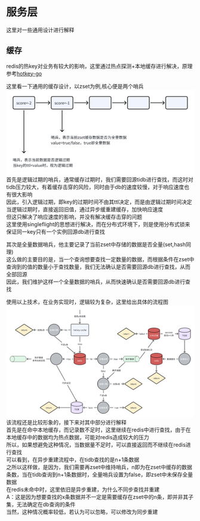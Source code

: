 # 服务层
这里对一些通用设计进行解释  
## 缓存
redis的热key对业务有较大的影响，这里通过热点探测+本地缓存进行解决，原理参考[hotkey-go](../pkg/hotkey-go/README.md)  

这里看一下通用的缓存设计，以zset为例,核心便是两个哨兵  
![zset](../img/zset.png)  
首先是逻辑过期的哨兵，通常缓存过期时，我们需要回源tidb进行查找，而这时对tidb压力较大，有着缓存击穿的风险，同时由于db的速度较慢，对于响应速度也有很大影响  
因此，引入逻辑过期，即key的过期时间不由其ttl决定，而是由逻辑过期时间决定  
当逻辑过期时，直接返回旧值，通过异步缓重建缓存，加快响应速度  
但这只解决了响应速度的影响，并没有解决缓存击穿的问题  
这里使用singleflight的思想进行解决，而在分布式环境下，则是使用分布式锁来保证同一key只有一个实例回源db进行查找  

其次是全量数据哨兵，他主要记录了当前zset中存储的数据是否全量(set,hash同理)  
这么做的主要目的是，当一个查询想要查找一定数量的数据，而根据条件在zset中查询到的值的数量小于查找数量，我们无法确认是否需要回源db进行查找，从而全部回源  
因此，我们维护这样一个全量数据的哨兵，从而快速确认是否需要回源db进行查找  

使用以上技术，在业务实现时，逻辑较为复杂，这里给出具体的流程图  
![多级缓存](../img/多级缓存.png)  
该流程还是比较形象的，接下来对其中部分进行解释  
首先是在命中本地缓存，而记录数不足时，这里继续在redis中进行查找，由于在本地缓存中的数据均为热点数据，可能对redis造成较大的压力  
所以，如果想避免这种情况，当数据量不足时，可以直接返回而不继续在redis进行查找  
可以看到，在异步重建流程中，在tidb查找的是n+1条数据  
之所以这样做，是因为，我们需要再zset中维持哨兵，n即为在zset中缓存的数据条数，当在tidb查询到n+1条数据时，全量哨兵设置为false，即zset中未保存全量数据  
在redis未命中时，这里依旧是异步重建，为什么不同步查找并重建  
A：这是因为想要查找的x条数据并不一定是需要缓存在zset中的n条，即并非其子集，无法确定在db查询的条件  
当然，这种情况概率较低，若认为可以忽略，可以修改为同步重建  


